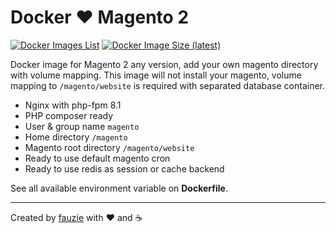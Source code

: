 Docker :heart: Magento 2
========================

[![Docker Images List](https://img.shields.io/badge/DockerHub-Dockgento-orange.svg?logo=Docker&style=flat-square)](https://hub.docker.com/r/fauzie/magetwo)
[![Docker Image Size (latest)](https://img.shields.io/docker/image-size/fauzie/magetwo/latest?style=flat-square)](https://hub.docker.com/r/fauzie/magetwo/tags)

Docker image for Magento 2 any version, add your own magento directory with volume mapping. This image will not install your magento, volume mapping to `/magento/website` is required with separated database container.

- Nginx with php-fpm 8.1
- PHP composer ready
- User & group name `magento`
- Home directory `/magento`
- Magento root directory `/magento/website`
- Ready to use default magento cron
- Ready to use redis as session or cache backend

See all available environment variable on **Dockerfile**.

---

Created by [fauzie](https://github.com/fauzie) with :heart: and :coffee:
